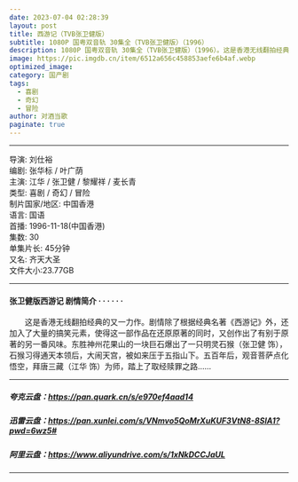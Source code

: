 ```yaml
---
date: 2023-07-04 02:28:39
layout: post
title: 西游记（TVB张卫健版）
subtitle: 1080P 国粤双音轨 30集全（TVB张卫健版）（1996）
description: 1080P 国粤双音轨 30集全（TVB张卫健版）（1996）。这是香港无线翻拍经典的又一力作。剧情除了根据经典名著《西游记》外，还加入了大量的搞笑元素，使得这一部作品在还原原著的同时，又创作出了有别于原著的另一番风味....
image: https://pic.imgdb.cn/item/6512a656c458853aefe6b4af.webp
optimized_image: 
category: 国产剧
tags:  
  - 喜剧
  - 奇幻
  - 冒险
author: 对酒当歌
paginate: true
---
```


---

导演: 刘仕裕  
编剧: 张华标 / 叶广荫  
主演: 江华 / 张卫健 / 黎耀祥 / 麦长青  
类型: 喜剧 / 奇幻 / 冒险  
制片国家/地区: 中国香港  
语言: 国语  
首播: 1996-11-18(中国香港)  
集数: 30  
单集片长: 45分钟  
又名: 齐天大圣  
文件大小:23.77GB  

---

#### 张卫健版西游记 剧情简介 · · · · · ·

　　这是香港无线翻拍经典的又一力作。剧情除了根据经典名著《西游记》外，还加入了大量的搞笑元素，使得这一部作品在还原原著的同时，又创作出了有别于原著的另一番风味。东胜神州花果山的一块巨石爆出了一只明灵石猴（张卫健 饰），石猴习得通天本领后，大闹天宫，被如来压于五指山下。五百年后，观音菩萨点化悟空，拜唐三藏（江华 饰）为师，踏上了取经赎罪之路……

---

##### 夸克云盘：<https://pan.quark.cn/s/e970ef4aad14>

##### 迅雷云盘：<https://pan.xunlei.com/s/VNmvo5QoMrXuKUF3VtN8-8SlA1?pwd=6wz5#>

##### 阿里云盘：<https://www.aliyundrive.com/s/1xNkDCCJaUL>

---
